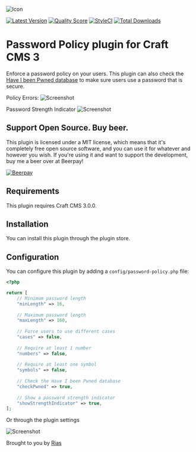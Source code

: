 ![Icon](./src/icon.svg)

[![Latest Version](https://img.shields.io/github/release/riasvdv/craft-password-policy.svg?style=flat-square)](https://github.com/riasvdv/craft-password-policy/releases)
[![Quality Score](https://img.shields.io/scrutinizer/g/riasvdv/craft-password-policy.svg?style=flat-square)](https://scrutinizer-ci.com/g/riasvdv/craft-password-policy)
[![StyleCI](https://styleci.io/repos/128541682/shield)](https://styleci.io/repos/128541682)
[![Total Downloads](https://img.shields.io/packagist/dt/rias/craft-password-policy.svg?style=flat-square)](https://packagist.org/packages/rias/craft-password-policy)

# Password Policy plugin for Craft CMS 3

Enforce a password policy on your users. This plugin can also check the [Have I been Pwned database](https://haveibeenpwned.com/Passwords) to make sure users use a password that is secure.

Policy Errors:
![Screenshot](resources/img/screenshot.png)

Password Strength Indicator
![Screenshot](resources/img/screenshot3.png)

## Support Open Source. Buy beer.

This plugin is licensed under a MIT license, which means that it's completely free open source software, and you can use it for whatever and however you wish. If you're using it and want to support the development, buy me a beer over at Beerpay!

[![Beerpay](https://beerpay.io/riasvdv/craft-password-policy/badge.svg?style=beer-square)](https://beerpay.io/riasvdv/craft-password-policy)

## Requirements

This plugin requires Craft CMS 3.0.0.

## Installation

You can install this plugin through the plugin store.

## Configuration

You can configure this plugin by adding a `config/password-policy.php` file:

```php
<?php

return [
    // Minimum password length
    "minLength" => 16,
    
    // Maximum password length
    "maxLength" => 160,
    
    // Force users to use different cases
    "cases" => false,
    
    // Require at least 1 number
    "numbers" => false,
    
    // Require at least one symbol
    "symbols" => false,
    
    // Check the Have I been Pwned database
    "checkPwned" => true,
    
    // Show a password strength indicator
    "showStrengthIndicator" => true,
];
``` 

Or through the plugin settings

![Screenshot](resources/img/screenshot2.png)

Brought to you by [Rias](https://rias.be)

